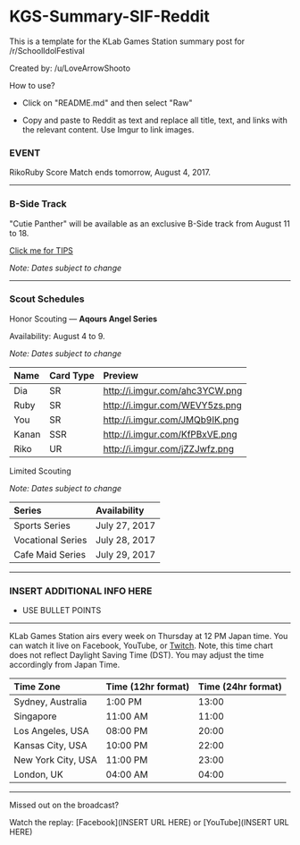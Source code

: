 # KGS-Summary-SIF-Reddit
This is a template for the KLab Games Station summary post for /r/SchoolIdolFestival

Created by: /u/LoveArrowShooto

How to use?

- Click on "README.md" and then select "Raw"

- Copy and paste to Reddit as text and replace all title, text, and links with the relevant content. Use Imgur to link images.

### EVENT

RikoRuby Score Match ends tomorrow, August 4, 2017.

_______

### B-Side Track

"Cutie Panther" will be available as an exclusive B-Side track from August 11 to 18.

[Click me for TIPS](http://i.imgur.com/hFZNcjR.png)

*Note: Dates subject to change*

_______

### Scout Schedules

Honor Scouting — **Aqours Angel Series**

Availability: August 4 to 9.

*Note: Dates subject to change*

Name | Card Type| Preview
:--|:--|:--
Dia | SR | http://i.imgur.com/ahc3YCW.png
Ruby | SR | http://i.imgur.com/WEVY5zs.png
You | SR | http://i.imgur.com/JMQb9IK.png
Kanan | SSR | http://i.imgur.com/KfPBxVE.png
Riko | UR | http://i.imgur.com/jZZJwfz.png

Limited Scouting

*Note: Dates subject to change*

Series | Availability 
:--|:--
Sports Series | July 27, 2017
Vocational Series | July 28, 2017
Cafe Maid Series | July 29, 2017

_______

### INSERT ADDITIONAL INFO HERE

* USE BULLET POINTS

_______

KLab Games Station airs every week on Thursday at 12 PM Japan time. You can watch it live on Facebook, YouTube, or [Twitch](https://www.twitch.tv/klabgamesstation). Note, this time chart does not reflect Daylight Saving Time (DST). You may adjust the time accordingly from Japan Time. 

Time Zone | Time (12hr format) | Time (24hr format)
:--|:--|:--
Sydney, Australia | 1:00 PM | 13:00
Singapore | 11:00 AM | 11:00 
Los Angeles, USA | 08:00 PM | 20:00
Kansas City, USA | 10:00 PM | 22:00
New York City, USA | 11:00 PM | 23:00
London, UK | 04:00 AM | 04:00

_______

Missed out on the broadcast? 

Watch the replay: [Facebook](INSERT URL HERE) or [YouTube](INSERT URL HERE)
